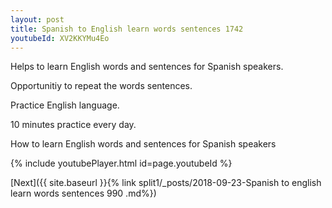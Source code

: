 ```yaml
---
layout: post
title: Spanish to English learn words sentences 1742 
youtubeId: XV2KKYMu4Eo
---
```

 
 
Helps to learn English words and sentences for Spanish speakers.

Opportunitiy to repeat the words sentences. 

Practice English language. 
 
10 minutes practice every day. 
 
How to learn English words and sentences for Spanish speakers 
 
{% include youtubePlayer.html id=page.youtubeId %}
 
 
[Next]({{ site.baseurl }}{% link  split1/_posts/2018-09-23-Spanish to english learn words sentences 990 .md%})
 
